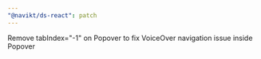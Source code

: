 ```yaml
---
"@navikt/ds-react": patch
---
```


Remove tabIndex="-1" on Popover to fix VoiceOver navigation issue inside Popover
